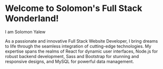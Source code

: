 # Welcome to Solomon's Full Stack Wonderland!


I am Solomon Yalew

As a passionate and innovative Full Stack Website Developer, I bring dreams to life through the seamless integration of cutting-edge technologies. My expertise spans the realms of React for dynamic user interfaces, Node.js for robust backend development, Sass and Bootstrap for stunning and responsive designs, and MySQL for powerful data management.
